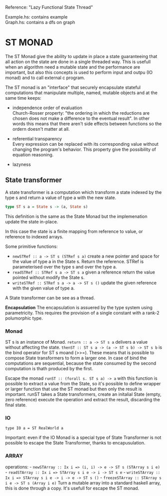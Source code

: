 Reference: "Lazy Functional State Thread"

Example.hs: contains example \
Graph.hs: contains a dfs on graph

# ST MONAD

The ST Monad give the ability to update in place a state guaranteeing that all action on the state are done in a single threaded way.
This is usefull when an algorithm need a mutable state and the performance are important, but also this concepts is used to perform input and outpu (IO monad) and to call external c program.

The ST monad is an "interface" that securely encapsulate stateful computations that manipulate multiple, named, mutable objects and at the same time keeps:

- independence order of evaluation \
        Church-Rosser property: "the ordering in which the reductions are chosen does not make a difference to the eventual result". In other words this means that there aren't side effects between functions so the ordern doesn't matter at all.
- referential transparency \
        Every expression can be replaced with its corresponding value without changing the program's behavior. This property give the possibility of equation reasoning.

- lazyness
  
## State transformer
A state transformer is a computation which transform a state indexed by the type s and return a value of type a with the new state.
``` haskell
type ST s a = State s -> (a, State s)
```
This definition is the same as the State Monad but the implemenation update the state in-place.

In this case the state is a finite mapping from reference to value, or reference to indexed arrays.

Some primitive functions:
- `newSTRef :: a -> ST s (STRef s a)`
    create a new pointer and space for the value of type a in the State s. Return the reference. STRef is parameterised over the type s and over the type a.
- `readSTRef :: STRef s a -> ST s a`
    given a reference return the value pointed without modify the State s.
- `writeSTRef :: STRef s a -> a -> ST s ()`
    update the given reference with the given value of type a.

A State transformer can be see as a thread.

**Encapsulation**
The encapsulation is assuered by the type system using parametricity. This requires the provision of a single constant with a rank-2 polumorphic type. 

### Monad
ST s is an instance of Monad.
`return :: a -> ST s a` delivers a value without affecting the state.
`thenST :: ST s a -> (a -> ST s b) -> ST s b` is the bind operator for ST s moand (>>=).
These means that is possible to compose State transformers to form a larger one. In case of bind the computations are sequential, because the state consumed by the second computation is thath produced by the first.

Escape the monad
`runST :: (forall s. ST s a) -> a` with this function is possible to extract a value from the State, so it's possible to define wrapper or larger function that use the ST monad but then only the result is important. runST takes a State transformers, create an initalial State (empty, zero reference) execute the operation and extract the result, discarding the final state.

### IO
`type IO a = ST RealWorld a`

Important: even if the IO Monad is a special type of State Transformer is not possible to escape the State Transformer, thanks to encapusulation. 
### ARRAY
operations:
    - `newSTArray :: Ix i => (i, i) -> e -> ST s (STArray s i e)` 
    - `readSTArray :: Ix i => STArray s i e -> i -> ST s e`
    - `writeSTArray :: Ix i => STArray s i e -> i -> e -> ST s ()`
    - `freezeSTArray :: STArray s i e -> ST s (Array i e)` 
        Turn a mutable array into a standard haskell array, this is done through a copy. It's usefull for escape the ST monad.
